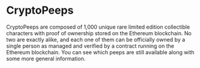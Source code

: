 # CryptoPeeps
CryptoPeeps are composed of 1,000 unique rare limited edition collectible characters with proof of ownership stored on the Ethereum blockchain. No two are exactly alike, and each one of them can be officially owned by a single person as managed and verified by a contract running on the Ethereum blockchain. You can see which peeps are still available along with some more general information. 
